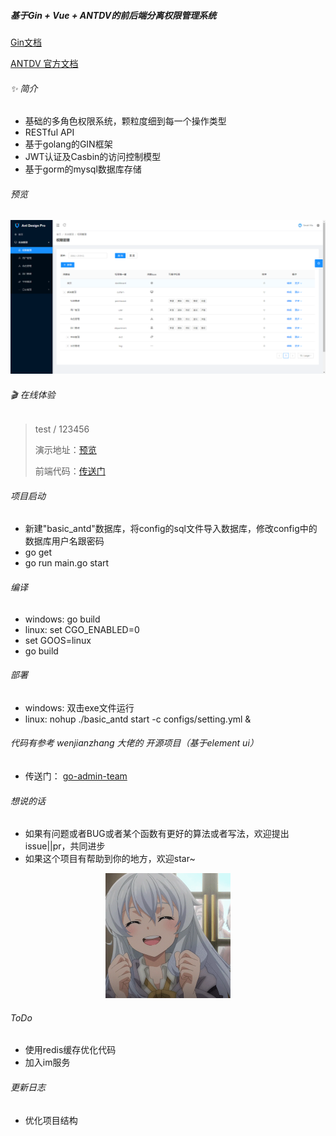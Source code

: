 ##### 基于Gin + Vue + ANTDV的前后端分离权限管理系统 
[Gin文档](https://gin-gonic.com/zh-cn/docs/)

[ANTDV 官方文档](https://pro.antdv.com/)

###### ✨ 简介
- 基础的多角色权限系统，颗粒度细到每一个操作类型
- RESTful API
- 基于golang的GIN框架
- JWT认证及Casbin的访问控制模型
- 基于gorm的mysql数据库存储

###### 预览
<p align="center">
  <img  src="https://github.com/MarshallTeach/basic-antd/blob/main/assets/images/screen.png">
</p>

###### 🎬 在线体验
> test  /  123456
>
>演示地址：[预览](http://115.29.226.247:8011)
>
>前端代码：[传送门](https://github.com/MarshallTeach/basic-antd-front)

###### 项目启动
- 新建"basic_antd"数据库，将config的sql文件导入数据库，修改config中的数据库用户名跟密码
- go get
- go run main.go start

###### 编译
- windows: go build
- linux: set CGO_ENABLED=0
- set GOOS=linux
- go build

###### 部署
- windows: 双击exe文件运行
- linux: nohup ./basic_antd start -c configs/setting.yml &

###### 代码有参考 wenjianzhang 大佬的 开源项目（基于element ui）
- 传送门：
[go-admin-team](https://github.com/go-admin-team/go-admin)

###### 想说的话
- 如果有问题或者BUG或者某个函数有更好的算法或者写法，欢迎提出issue||pr，共同进步
- 如果这个项目有帮助到你的地方，欢迎star~

<p align="center">
  <img  src="https://github.com/MarshallTeach/basic-antd/blob/main/assets/images/xmn.gif" width="200px" height="200px">
</p>

###### ToDo
- 使用redis缓存优化代码
- 加入im服务

###### 更新日志
- 优化项目结构